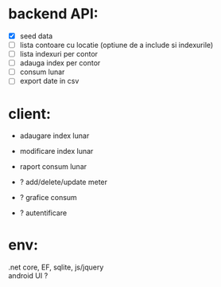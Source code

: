# backend API:
- [x] seed data
- [ ] lista contoare cu locatie (optiune de a include si indexurile)
- [ ] lista indexuri per contor
- [ ] adauga index per contor
- [ ] consum lunar
- [ ] export date in csv

# client:
- adaugare index lunar
- modificare index lunar
- raport consum lunar

- ? add/delete/update meter
- ? grafice consum 
- ? autentificare

# env:
.net core, EF, sqlite, js/jquery  
android UI ?
